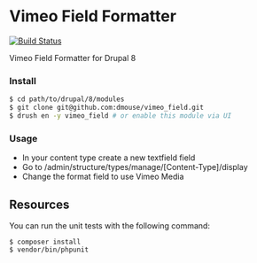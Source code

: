 Vimeo Field Formatter
=====================
[![Build Status](https://travis-ci.org/dmouse/vimeo_field.svg?branch=master)](https://travis-ci.org/dmouse/vimeo_field) 

Vimeo Field Formatter for Drupal 8

### Install
```bash
$ cd path/to/drupal/8/modules
$ git clone git@github.com:dmouse/vimeo_field.git
$ drush en -y vimeo_field # or enable this module via UI
```

### Usage
 
 * In your content type create a new textfield field
 * Go to /admin/structure/types/manage/[Content-Type]/display
 * Change the format field to use Vimeo Media

Resources
---------

You can run the unit tests with the following command:

    $ composer install
    $ vendor/bin/phpunit
